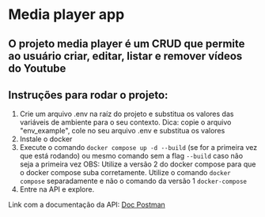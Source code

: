 # Media player app

## O projeto media player é um CRUD que permite ao usuário criar, editar, listar e remover vídeos do Youtube

## Instruções para rodar o projeto:
1. Crie um arquivo .env na raíz do projeto e substitua os valores das variáveis de ambiente para o seu contexto. Dica: copie o arquivo "env_example", cole no seu arquivo .env e substitua os valores
2. Instale o docker
3. Execute o comando `docker compose up -d --build` (se for a primeira vez que está rodando) ou mesmo comando sem a flag `--build` caso não seja a primeira vez
  OBS: Utilize a versão 2 do docker compose para que o docker compose suba corretamente. Utilize o comando `docker compose` separadamente e não o comando da versão 1 `docker-compose`
4. Entre na API e explore.

Link com a documentação da API: [Doc Postman](https://documenter.getpostman.com/view/6353984/2sAXxS7r32)
